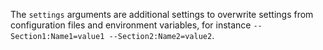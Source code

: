 ﻿The `settings` arguments are additional settings to overwrite settings from configuration files and environment variables,
for instance `--Section1:Name1=value1 --Section2:Name2=value2`.